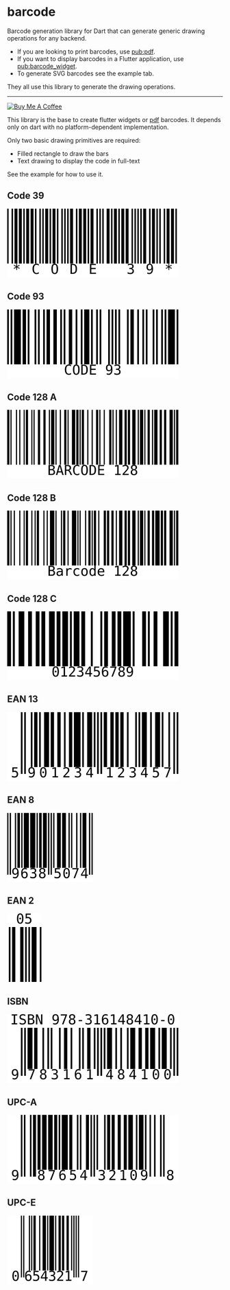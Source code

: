 # barcode

Barcode generation library for Dart that can generate generic drawing operations for any backend.

* If you are looking to print barcodes, use [pub:pdf](https://pub.dev/packages/pdf).
* If you want to display barcodes in a Flutter application, use [pub:barcode_widget](https://pub.dev/packages/barcode_widget).
* To generate SVG barcodes see the example tab.

They all use this library to generate the drawing operations.

---

[![Buy Me A Coffee](https://bmc-cdn.nyc3.digitaloceanspaces.com/BMC-button-images/custom_images/orange_img.png "Buy Me A Coffee")](https://www.buymeacoffee.com/JORBmbw9h "Buy Me A Coffee")

This library is the base to create flutter widgets or [pdf](https://pub.dev/packages/pdf) barcodes. It depends only on dart with no platform-dependent implementation.

Only two basic drawing primitives are required:

* Filled rectangle to draw the bars
* Text drawing to display the code in full-text

See the example for how to use it.

## Code 39

<img alt="CODE 39" src="https://raw.githubusercontent.com/DavBfr/dart_barcode/master/img/code-39.svg?sanitize=true">

## Code 93

<img alt="CODE 93" src="https://raw.githubusercontent.com/DavBfr/dart_barcode/master/img/code-93.svg?sanitize=true">

## Code 128 A

<img alt="CODE 128 A" src="https://raw.githubusercontent.com/DavBfr/dart_barcode/master/img/code-128a.svg?sanitize=true">

## Code 128 B

<img alt="CODE 128 B" src="https://raw.githubusercontent.com/DavBfr/dart_barcode/master/img/code-128b.svg?sanitize=true">

## Code 128 C

<img alt="CODE 128 C" src="https://raw.githubusercontent.com/DavBfr/dart_barcode/master/img/code-128c.svg?sanitize=true">

## EAN 13

<img alt="EAN 13" src="https://raw.githubusercontent.com/DavBfr/dart_barcode/master/img/ean-13.svg?sanitize=true">

## EAN 8

<img alt="EAN 8" src="https://raw.githubusercontent.com/DavBfr/dart_barcode/master/img/ean-8.svg?sanitize=true">

## EAN 2

<img alt="EAN 2" src="https://raw.githubusercontent.com/DavBfr/dart_barcode/master/img/ean-2.svg?sanitize=true">

## ISBN

<img alt="ISBN" src="https://raw.githubusercontent.com/DavBfr/dart_barcode/master/img/isbn.svg?sanitize=true">

## UPC-A

<img alt="UPC A" src="https://raw.githubusercontent.com/DavBfr/dart_barcode/master/img/upc-a.svg?sanitize=true">

## UPC-E

<img alt="UPC E" src="https://raw.githubusercontent.com/DavBfr/dart_barcode/master/img/upc-e.svg?sanitize=true">
